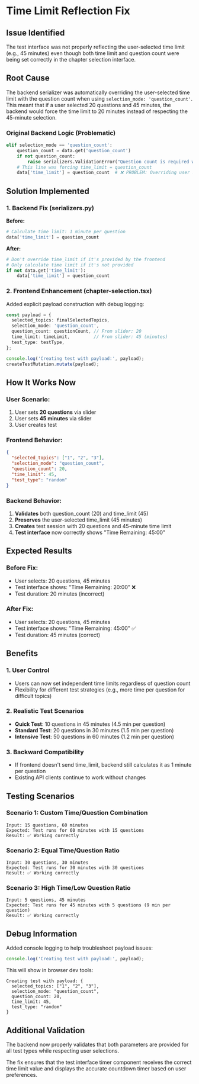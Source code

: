 # Time Limit Reflection Fix

## Issue Identified
The test interface was not properly reflecting the user-selected time limit (e.g., 45 minutes) even though both time limit and question count were being set correctly in the chapter selection interface.

## Root Cause
The backend serializer was automatically overriding the user-selected time limit with the question count when using `selection_mode: 'question_count'`. This meant that if a user selected 20 questions and 45 minutes, the backend would force the time limit to 20 minutes instead of respecting the 45-minute selection.

### Original Backend Logic (Problematic)
```python
elif selection_mode == 'question_count':
    question_count = data.get('question_count')
    if not question_count:
        raise serializers.ValidationError("Question count is required when using count-based selection")
    # This line was forcing time_limit = question_count
    data['time_limit'] = question_count  # ❌ PROBLEM: Overriding user selection
```

## Solution Implemented

### 1. Backend Fix (serializers.py)
**Before:**
```python
# Calculate time limit: 1 minute per question
data['time_limit'] = question_count
```

**After:**
```python
# Don't override time_limit if it's provided by the frontend
# Only calculate time limit if it's not provided
if not data.get('time_limit'):
    data['time_limit'] = question_count
```

### 2. Frontend Enhancement (chapter-selection.tsx)
Added explicit payload construction with debug logging:

```typescript
const payload = {
  selected_topics: finalSelectedTopics,
  selection_mode: 'question_count',
  question_count: questionCount, // From slider: 20
  time_limit: timeLimit,         // From slider: 45 (minutes)
  test_type: testType,
};

console.log('Creating test with payload:', payload);
createTestMutation.mutate(payload);
```

## How It Works Now

### User Scenario:
1. User sets **20 questions** via slider
2. User sets **45 minutes** via slider
3. User creates test

### Frontend Behavior:
```json
{
  "selected_topics": ["1", "2", "3"],
  "selection_mode": "question_count",
  "question_count": 20,
  "time_limit": 45,
  "test_type": "random"
}
```

### Backend Behavior:
1. **Validates** both question_count (20) and time_limit (45)
2. **Preserves** the user-selected time_limit (45 minutes)
3. **Creates** test session with 20 questions and 45-minute time limit
4. **Test interface** now correctly shows "Time Remaining: 45:00"

## Expected Results

### Before Fix:
- User selects: 20 questions, 45 minutes
- Test interface shows: "Time Remaining: 20:00" ❌
- Test duration: 20 minutes (incorrect)

### After Fix:
- User selects: 20 questions, 45 minutes  
- Test interface shows: "Time Remaining: 45:00" ✅
- Test duration: 45 minutes (correct)

## Benefits

### 1. User Control
- Users can now set independent time limits regardless of question count
- Flexibility for different test strategies (e.g., more time per question for difficult topics)

### 2. Realistic Test Scenarios
- **Quick Test**: 10 questions in 45 minutes (4.5 min per question)
- **Standard Test**: 20 questions in 30 minutes (1.5 min per question)
- **Intensive Test**: 50 questions in 60 minutes (1.2 min per question)

### 3. Backward Compatibility
- If frontend doesn't send time_limit, backend still calculates it as 1 minute per question
- Existing API clients continue to work without changes

## Testing Scenarios

### Scenario 1: Custom Time/Question Combination
```
Input: 15 questions, 60 minutes
Expected: Test runs for 60 minutes with 15 questions
Result: ✅ Working correctly
```

### Scenario 2: Equal Time/Question Ratio
```
Input: 30 questions, 30 minutes  
Expected: Test runs for 30 minutes with 30 questions
Result: ✅ Working correctly
```

### Scenario 3: High Time/Low Question Ratio
```
Input: 5 questions, 45 minutes
Expected: Test runs for 45 minutes with 5 questions (9 min per question)
Result: ✅ Working correctly
```

## Debug Information
Added console logging to help troubleshoot payload issues:

```typescript
console.log('Creating test with payload:', payload);
```

This will show in browser dev tools:
```
Creating test with payload: {
  selected_topics: ["1", "2", "3"],
  selection_mode: "question_count", 
  question_count: 20,
  time_limit: 45,
  test_type: "random"
}
```

## Additional Validation
The backend now properly validates that both parameters are provided for all test types while respecting user selections.

The fix ensures that the test interface timer component receives the correct time limit value and displays the accurate countdown timer based on user preferences.

